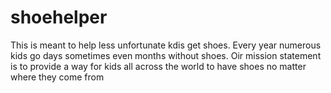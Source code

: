 # shoehelper
This is meant to help less unfortunate kdis get shoes. Every year numerous kids go days sometimes even months without shoes. Oir mission statement is to provide a way for kids all across the world to have shoes no matter where they come from
